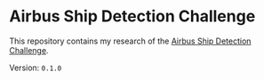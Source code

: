 # Airbus Ship Detection Challenge

[1]: https://www.mozilla.org

This repository contains my research of the [Airbus Ship Detection Challenge][1].

Version: `0.1.0`
